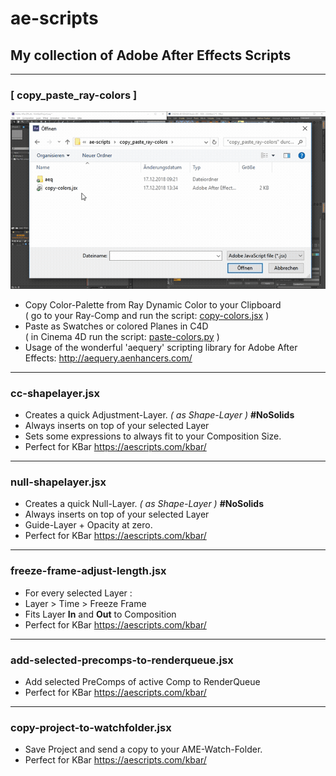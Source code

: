 # ae-scripts
## My collection of Adobe After Effects Scripts
---
### [ copy_paste_ray-colors ]
![<Copy-Paste-RayColors.webm>](./copy_paste_ray-colors/img/Copy-Paste-RayColors.gif)
+ Copy Color-Palette from Ray Dynamic Color to your Clipboard<br>
( go to your Ray-Comp and run the script: [copy-colors.jsx](./copy_paste_ray-colors/copy-colors.jsx) )
+ Paste as Swatches or colored Planes in C4D<br>
( in Cinema 4D run the script: [paste-colors.py](./copy_paste_ray-colors/paste-colors.py) )
+ Usage of the wonderful 'aequery' scripting library for Adobe After Effects: http://aequery.aenhancers.com/

---
### cc-shapelayer.jsx
+ Creates a quick Adjustment-Layer. _( as Shape-Layer )_ <b>#NoSolids</b></br>
+ Always inserts on top of your selected Layer
+ Sets some expressions to always fit to your Composition Size.</br>
+ Perfect for KBar https://aescripts.com/kbar/

---
### null-shapelayer.jsx
+ Creates a quick Null-Layer. _( as Shape-Layer )_ <b>#NoSolids</b></br>
+ Always inserts on top of your selected Layer
+ Guide-Layer + Opacity at zero.</br>
+ Perfect for KBar https://aescripts.com/kbar/

---
### freeze-frame-adjust-length.jsx
+ For every selected Layer :
+ Layer > Time > Freeze Frame
+ Fits Layer <b>In</b> and <b>Out</b> to Composition
+ Perfect for KBar https://aescripts.com/kbar/

---

### add-selected-precomps-to-renderqueue.jsx
+ Add selected PreComps of active Comp to RenderQueue
+ Perfect for KBar https://aescripts.com/kbar/

---

### copy-project-to-watchfolder.jsx
+ Save Project and send a copy to your AME-Watch-Folder.
+ Perfect for KBar https://aescripts.com/kbar/
